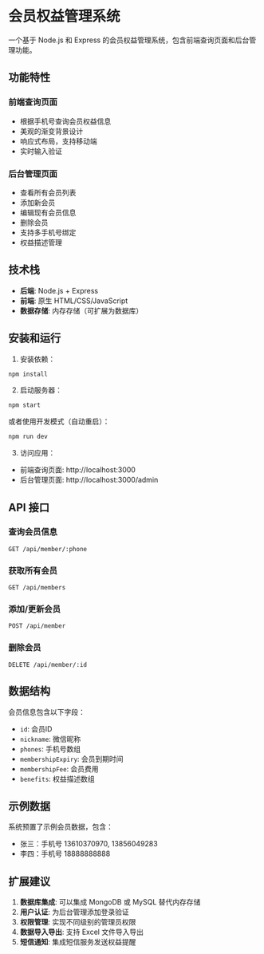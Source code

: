 # 会员权益管理系统

一个基于 Node.js 和 Express 的会员权益管理系统，包含前端查询页面和后台管理功能。

## 功能特性

### 前端查询页面
- 根据手机号查询会员权益信息
- 美观的渐变背景设计
- 响应式布局，支持移动端
- 实时输入验证

### 后台管理页面
- 查看所有会员列表
- 添加新会员
- 编辑现有会员信息
- 删除会员
- 支持多手机号绑定
- 权益描述管理

## 技术栈

- **后端**: Node.js + Express
- **前端**: 原生 HTML/CSS/JavaScript
- **数据存储**: 内存存储（可扩展为数据库）

## 安装和运行

1. 安装依赖：
```bash
npm install
```

2. 启动服务器：
```bash
npm start
```

或者使用开发模式（自动重启）：
```bash
npm run dev
```

3. 访问应用：
- 前端查询页面: http://localhost:3000
- 后台管理页面: http://localhost:3000/admin

## API 接口

### 查询会员信息
```
GET /api/member/:phone
```

### 获取所有会员
```
GET /api/members
```

### 添加/更新会员
```
POST /api/member
```

### 删除会员
```
DELETE /api/member/:id
```

## 数据结构

会员信息包含以下字段：
- `id`: 会员ID
- `nickname`: 微信昵称
- `phones`: 手机号数组
- `membershipExpiry`: 会员到期时间
- `membershipFee`: 会员费用
- `benefits`: 权益描述数组

## 示例数据

系统预置了示例会员数据，包含：
- 张三：手机号 13610370970, 13856049283
- 李四：手机号 18888888888

## 扩展建议

1. **数据库集成**: 可以集成 MongoDB 或 MySQL 替代内存存储
2. **用户认证**: 为后台管理添加登录验证
3. **权限管理**: 实现不同级别的管理员权限
4. **数据导入导出**: 支持 Excel 文件导入导出
5. **短信通知**: 集成短信服务发送权益提醒